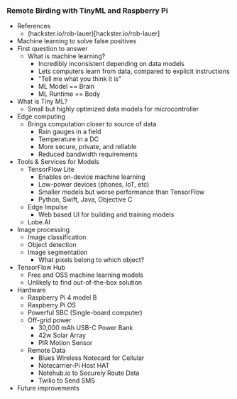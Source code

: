 
### Remote Birding with TinyML and Raspberry Pi
* References
  * (hackster.io/rob-lauer)[hackster.io/rob-lauer]
* Machine learning to solve false positives
* First question to answer
  * What is machine learning?
    * Incredibly inconsistent depending on data models
    * Lets computers learn from data, compared to explicit instructions
    * "Tell me what you think it is"
    * ML Model == Brain
    * ML Runtime == Body
* What is Tiny ML?
  * Small but highly optimized data models for microcontroller
* Edge computing
  * Brings computation closer to source of data
    * Rain gauges in a field
    * Temperature in a DC
    * More secure, private, and reliable
    * Reduced bandwidth requirements
* Tools & Services for Models
  * TensorFlow Lite
    * Enables on-device machine learning
    * Low-power devices (phones, IoT, etc)
    * Smaller models but worse performance than TensorFlow
    * Python, Swift, Java, Objective C
  * Edge Impulse
    * Web based UI for building and training models
  * Lobe.AI
* Image processing
  * Image classification
  * Object detection
  * Image segmentation
    * What pixels belong to which object?
* TensorFlow Hub
  * Free and OSS machine learning models
  * Unlikely to find out-of-the-box solution
* Hardware
  * Raspberry Pi 4 model B
  * Raspberry Pi OS
  * Powerful SBC (Single-board computer)
  * Off-grid power
    * 30,000 mAh USB-C Power Bank
    * 42w Solar Array
    * PIR Motion Sensor
  * Remote Data
    * Blues Wireless Notecard for Cellular
    * Notecarrier-Pi Host HAT
    * Notehub.io to Securely Route Data
    * Twilio to Send SMS
* Future improvements
